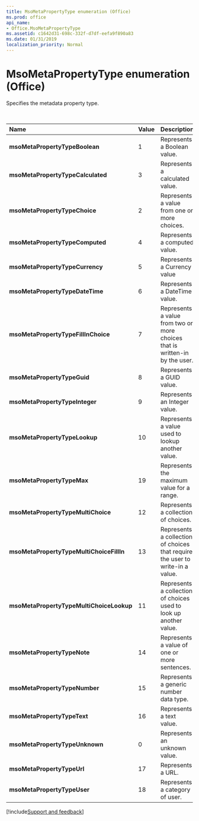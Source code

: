 ```yaml
---
title: MsoMetaPropertyType enumeration (Office)
ms.prod: office
api_name:
- Office.MsoMetaPropertyType
ms.assetid: c1642d31-698c-332f-d7df-eefa9f890a83
ms.date: 01/31/2019
localization_priority: Normal
---
```



# MsoMetaPropertyType enumeration (Office)

Specifies the metadata property type.

<br/>

|Name|Value|Description|
|:-----|:-----|:-----|
|**msoMetaPropertyTypeBoolean**|1|Represents a Boolean value.|
|**msoMetaPropertyTypeCalculated**|3|Represents a calculated value.|
|**msoMetaPropertyTypeChoice**|2|Represents a value from one or more choices.|
|**msoMetaPropertyTypeComputed**|4|Represents a computed value.|
|**msoMetaPropertyTypeCurrency**|5|Represents a Currency value|
|**msoMetaPropertyTypeDateTime**|6|Represents a DateTime value.|
|**msoMetaPropertyTypeFillInChoice**|7|Represents a value from two or more choices that is written-in by the user.|
|**msoMetaPropertyTypeGuid**|8|Represents a GUID value.|
|**msoMetaPropertyTypeInteger**|9|Represents an Integer value.|
|**msoMetaPropertyTypeLookup**|10|Represents a value used to lookup another value.|
|**msoMetaPropertyTypeMax**|19|Represents the maximum value for a range.|
|**msoMetaPropertyTypeMultiChoice**|12|Represents a collection of choices.|
|**msoMetaPropertyTypeMultiChoiceFillIn**|13|Represents a collection of choices that require the user to write-in a value.|
|**msoMetaPropertyTypeMultiChoiceLookup**|11|Represents a collection of choices used to look up another value.|
|**msoMetaPropertyTypeNote**|14|Represents a value of one or more sentences.|
|**msoMetaPropertyTypeNumber**|15|Represents a generic number data type.|
|**msoMetaPropertyTypeText**|16|Represents a text value.|
|**msoMetaPropertyTypeUnknown**|0|Represents an unknown value.|
|**msoMetaPropertyTypeUrl**|17|Represents a URL.|
|**msoMetaPropertyTypeUser**|18|Represents a category of user.|

[!include[Support and feedback](~/includes/feedback-boilerplate.md)]